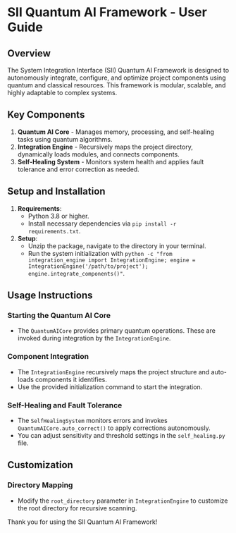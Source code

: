 # SII Quantum AI Framework - User Guide

## Overview
The System Integration Interface (SII) Quantum AI Framework is designed to autonomously integrate, configure, and optimize project components using quantum and classical resources. This framework is modular, scalable, and highly adaptable to complex systems.

## Key Components
1. **Quantum AI Core** - Manages memory, processing, and self-healing tasks using quantum algorithms.
2. **Integration Engine** - Recursively maps the project directory, dynamically loads modules, and connects components.
3. **Self-Healing System** - Monitors system health and applies fault tolerance and error correction as needed.

## Setup and Installation
1. **Requirements**:
    - Python 3.8 or higher.
    - Install necessary dependencies via `pip install -r requirements.txt`.
2. **Setup**:
    - Unzip the package, navigate to the directory in your terminal.
    - Run the system initialization with `python -c "from integration_engine import IntegrationEngine; engine = IntegrationEngine('/path/to/project'); engine.integrate_components()"`.

## Usage Instructions
### Starting the Quantum AI Core
- The `QuantumAICore` provides primary quantum operations. These are invoked during integration by the `IntegrationEngine`.

### Component Integration
- The `IntegrationEngine` recursively maps the project structure and auto-loads components it identifies.
- Use the provided initialization command to start the integration.

### Self-Healing and Fault Tolerance
- The `SelfHealingSystem` monitors errors and invokes `QuantumAICore.auto_correct()` to apply corrections autonomously.
- You can adjust sensitivity and threshold settings in the `self_healing.py` file.

## Customization
### Directory Mapping
- Modify the `root_directory` parameter in `IntegrationEngine` to customize the root directory for recursive scanning.

Thank you for using the SII Quantum AI Framework!
